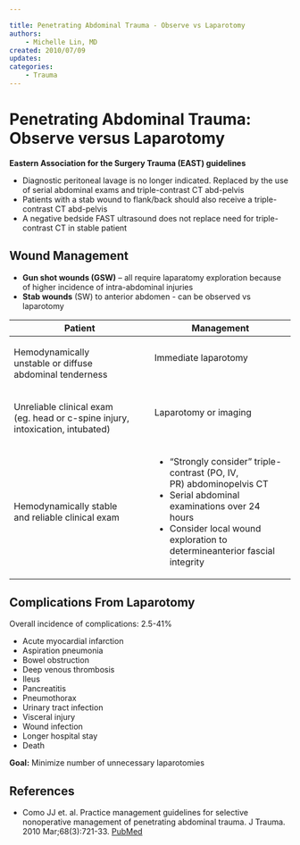 ```yaml
---

title: Penetrating Abdominal Trauma - Observe vs Laparotomy
authors:
    - Michelle Lin, MD
created: 2010/07/09
updates:
categories:
    - Trauma
---
```


# Penetrating Abdominal Trauma: Observe versus Laparotomy

**Eastern Association for the Surgery Trauma (EAST) guidelines**

- Diagnostic peritoneal lavage is no longer indicated. Replaced by the use of serial abdominal exams and triple-contrast CT abd-pelvis
- Patients with a stab wound to flank/back should also receive a triple-contrast CT abd-pelvis 
- A negative bedside FAST ultrasound does not replace need for triple-contrast CT in stable patient

## Wound Management

- **Gun shot wounds (GSW)** – all require laparatomy exploration because of higher incidence of intra-abdominal injuries
- **Stab wounds** (SW) to anterior abdomen - can be observed vs laparotomy 

<table>
<colgroup>
<col width="50%" />
<col width="50%" />
</colgroup>
<thead>
<tr class="header">
<th><strong>Patient</strong></th>
<th><strong>Management</strong><br />
</th>
</tr>
</thead>
<tbody>
<tr class="odd">
<td><p>Hemodynamically <br />
unstable or diffuse <br />
abdominal tenderness <br />
</p></td>
<td><p>Immediate laparotomy </p>
<br />
</td>
</tr>
<tr class="even">
<td><p>Unreliable clinical exam <br />
(eg. head or c-spine injury, <br />
intoxication, intubated) </p></td>
<td><p>Laparotomy or imaging </p>
<br />
</td>
</tr>
<tr class="odd">
<td><p>Hemodynamically stable <br />
and reliable clinical exam <br />
</p></td>
<td><ul>
<li>“Strongly consider” triple-contrast (PO, IV, PR) abdominopelvis CT</li>
<li><span class="aglmd-moreinfo ui-moreinfo" data-iid="53aa2472d35d3ae92e0016b2">Serial abdominal examinations over 24 hours</span> </li>
<li><span class="aglmd-moreinfo ui-moreinfo" data-iid="53aa2472d35d3ae92e0016b3">Consider local wound exploration to determineanterior fascial integrity</span></li>
</ul></td>
</tr>
</tbody>
</table>

## Complications From Laparotomy

Overall incidence of complications: 2.5-41%

- Acute myocardial infarction
- Aspiration pneumonia
- Bowel obstruction
- Deep venous thrombosis
- Ileus
- Pancreatitis
- Pneumothorax
- Urinary tract infection
- Visceral injury
- Wound infection
- Longer hospital stay
- Death 

**Goal:** Minimize number of unnecessary laparotomies

## References

- Como JJ et. al. Practice management guidelines for selective nonoperative management of penetrating abdominal trauma. J Trauma. 2010 Mar;68(3):721-33. [PubMed](http://www.ncbi.nlm.nih.gov/pubmed/20220426)
